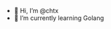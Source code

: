 - 👋 Hi, I’m @chtx
- 🌱 I’m currently learning Golang

<!---
chtx/chtx is a ✨ special ✨ repository because its `README.md` (this file) appears on your GitHub profile.
You can click the Preview link to take a look at your changes.
--->
